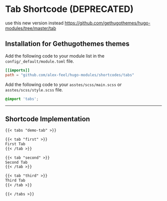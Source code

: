 # Tab Shortcode (DEPRECATED)

use this new version instead <https://github.com/gethugothemes/hugo-modules/tree/master/tab>

## Installation for Gethugothemes themes

Add the following code to your module list in the `config/_default/module.toml` file.

```toml
[[imports]]
path = "github.com/alex-feel/hugo-modules/shortcodes/tabs"
```

Add the following code to your `asstes/scss/main.scss` or `asstes/scss/style.scss` file.

```scss
@import 'tabs';
```

<hr>

## Shortcode Implementation

```md
{{< tabs "demo-tab" >}}

{{< tab "first" >}}
First Tab
{{< /tab >}}

{{< tab "second" >}}
Second Tab
{{< /tab >}}

{{< tab "third" >}}
Third Tab
{{< /tab >}}

{{< /tabs >}}
```
